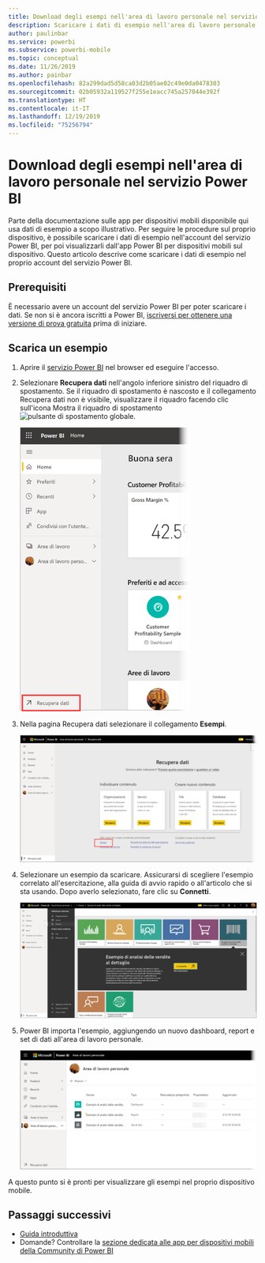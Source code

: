 ```yaml
---
title: Download degli esempi nell'area di lavoro personale nel servizio Power BI
description: Scaricare i dati di esempio nell'area di lavoro personale nell'account del servizio Power BI per usarli nelle esercitazioni sulle app per dispositivi mobili.
author: paulinbar
ms.service: powerbi
ms.subservice: powerbi-mobile
ms.topic: conceptual
ms.date: 11/26/2019
ms.author: painbar
ms.openlocfilehash: 82a299dad5d58ca03d2b05ae02c49e0da0478303
ms.sourcegitcommit: 02b05932a119527f255e1eacc745a257044e392f
ms.translationtype: HT
ms.contentlocale: it-IT
ms.lasthandoff: 12/19/2019
ms.locfileid: "75256794"
---
```

# <a name="downloading-samples-to-my-workspace-in-the-power-bi-service"></a>Download degli esempi nell'area di lavoro personale nel servizio Power BI

Parte della documentazione sulle app per dispositivi mobili disponibile qui usa dati di esempio a scopo illustrativo. Per seguire le procedure sul proprio dispositivo, è possibile scaricare i dati di esempio nell'account del servizio Power BI, per poi visualizzarli dall'app Power BI per dispositivi mobili sul dispositivo. Questo articolo descrive come scaricare i dati di esempio nel proprio account del servizio Power BI. 

## <a name="prerequisites"></a>Prerequisiti

È necessario avere un account del servizio Power BI per poter scaricare i dati. Se non si è ancora iscritti a Power BI, [iscriversi per ottenere una versione di prova gratuita](https://app.powerbi.com/signupredirect?pbi_source=web) prima di iniziare.

## <a name="download-a-sample"></a>Scarica un esempio

1. Aprire il [servizio Power BI](https://app.powerbi.com) nel browser ed eseguire l'accesso.

2. Selezionare **Recupera dati** nell'angolo inferiore sinistro del riquadro di spostamento. Se il riquadro di spostamento è nascosto e il collegamento Recupera dati non è visibile, visualizzare il riquadro facendo clic sull'icona Mostra il riquadro di spostamento ![pulsante di spostamento globale](./media/mobile-apps-download-samples/power-bi-iphone-global-nav-button.png).  
   
    ![Recupera dati](./media/mobile-apps-download-samples/power-bi-get-data.png)

3. Nella pagina Recupera dati selezionare il collegamento **Esempi**.
   
   ![Icona Esempi](./media/mobile-apps-download-samples/power-bi-samples-icon.png)

4. Selezionare un esempio da scaricare. Assicurarsi di scegliere l'esempio correlato all'esercitazione, alla guida di avvio rapido o all'articolo che si sta usando. Dopo averlo selezionato, fare clic su **Connetti**.
  
   ![Scegliere Connetti](./media/mobile-apps-download-samples/opportunity-connect.png)
   
5. Power BI importa l'esempio, aggiungendo un nuovo dashboard, report e set di dati all'area di lavoro personale.
   
   ![Dashboard di esempio](./media/mobile-apps-download-samples/power-bi-service-opportunity-sample.png)
  
A questo punto si è pronti per visualizzare gli esempi nel proprio dispositivo mobile.

## <a name="next-steps"></a>Passaggi successivi
* [Guida introduttiva](mobile-apps-quickstart-view-dashboard-report.md)
* Domande? Controllare la [sezione dedicata alle app per dispositivi mobili della Community di Power BI](https://go.microsoft.com/fwlink/?linkid=839277)
